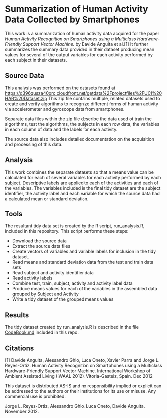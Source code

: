 # Summarization of Human Activity Data Collected by Smartphones

This work is a summarization of human activity data acquired for the paper _Human Activity Recognition on Smartphones using a Multiclass Hardware-Friendly Support Vector Machine._ by Davide Anguita et al.[1]  It further summarizes the summary data provided in their dataset producing mean values for several of the output variables for each activity performed by each subject in their datasets.

## Source Data

This analysis was performed on the datasets found at https://d396qusza40orc.cloudfront.net/getdata%2Fprojectfiles%2FUCI%20HAR%20Dataset.zip  This zip file contains multiple, related datasets used to create and verify algorithms to recognize different forms of human activity via accelerometer and gyroscope data from smartphones.

Separate data files within the zip file describe the data used ot train the algorithms, test the algorithms, the subjects in each row data, the variables in each column of data and the labels for each activity.

The source data also includes detailed documentation on the acquisition and processing of this data.

## Analysis

This work combines the separate datasets so that a means value can be calculated for each of several variables for each activity performed by each subject.  Descriptive labels are applied to each of the activities and each of the variables.  The variables included in the final tidy dataset are the subject identifier, the activity label and each variable for which the source data had a calculated mean or standard deviation.

## Tools

The resultant tidy data set is created by the R script, run_analysis.R, included in this repository.  This script performs these steps:

* Download the source data
* Extract the source data files
* Create vectors of variables and variable labels for inclusion in the tidy dataset.
* Read means and standard deviation data from the test and train data sets
* Read subject and activity identifier data
* Read activity labels
* Combine test, train, subject, activity and activity label data
* Produce means values for each of the variables in the assembled data grouped by Subject and Activity
* Write a tidy dataset of the grouped means values

## Results

The tidy dataset created by run_analysis.R is described in the file [CodeBook.md](CodeBook.md) included in this repo.

## Citations

[1] Davide Anguita, Alessandro Ghio, Luca Oneto, Xavier Parra and Jorge L. Reyes-Ortiz. Human Activity Recognition on Smartphones using a Multiclass Hardware-Friendly Support Vector Machine. International Workshop of Ambient Assisted Living (IWAAL 2012). Vitoria-Gasteiz, Spain. Dec 2012

This dataset is distributed AS-IS and no responsibility implied or explicit can be addressed to the authors or their institutions for its use or misuse. Any commercial use is prohibited.

Jorge L. Reyes-Ortiz, Alessandro Ghio, Luca Oneto, Davide Anguita. November 2012.
